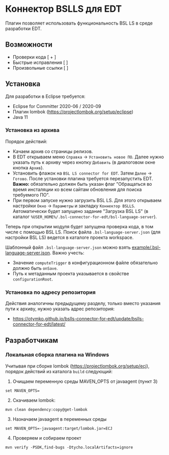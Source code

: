 # Коннектор BSLLS для EDT

Плагин позволяет использовать функциональность BSL LS в среде разработки EDT.

## Возможности

* Проверки кода [ + ]
* Быстрые исправления [  ]
* Произвольные ссылки [  ]

## Установка

Для разработки в Eclipse требуется:
* Eclipse for Committer 2020-06 / 2020-09
* Плагин lombok (https://projectlombok.org/setup/eclipse)
* Java 11

### Установка из архива

Порядок действий:
* Качаем архив со страницы релизов.
* В EDT открываем меню `Справка` -> `Установить новое ПО`. Далее нужно указать путь к архиву через кнопку `Добавить` (в диалоговом окне кнопка `Архив`).
* Установить флажок на `BSL LS connector for EDT`. Затем `Далее` -> `Готово`. После установки плагина требуется перезапустить EDT.
    **Важно:** обязательно должен быть указан флаг "Обращаться во время инсталяции ко всем сайтам обновления для поиска требуемого ПО".
* При первом запуске нужно загрузить BSL LS. Для этого открываем настройки `Окно` -> `Параметры` и закладку `Коннектор BSLLS`. Автоматически будет запущено задание "Загрузка BSL LS" (в каталог `%USER_HOME%/.bsl-connector-for-edt/bsl-language-server`).

Теперь при открытии модуля будет запущена проверка кода, в том числе с помощью BSL LS. Поиск файла `.bsl-language-server.json` (для настройки BSL LS) ведется в каталоге проекта workspace.

Шаблонный файл `.bsl-language-server.json` можно взять [example/.bsl-language-server.json](/example/.bsl-language-server.json). Важно учесть:
* Значение `computeTrigger` в конфигурационном файле обязательно должно быть `onSave`.
* Путь к метаданным проекта указывается в свойстве `configurationRoot`.

### Установка по адресу репозитория

Действия аналогичны предыдущему разделу, только вместо указания пути к архиву, нужно указать адрес репозитория:

* https://otymko.github.io/bslls-connector-for-edt/update/bslls-connector-for-edt/latest/

## Разработчикам
### Локальная сборка плагина на Windows

Учитывая при сборке lombok (https://projectlombok.org/setup/ecj), порядок действий из каталога `build` следующий:

1. Очищаем переменную среды MAVEN_OPTS от javaagent (пункт 3)

```
set MAVEN_OPTS=
```

2. Скачиваем lombok:

```
mvn clean dependency:copy@get-lombok
```

3. Назначаем javaagent в переменных среды

```
set MAVEN_OPTS=-javaagent:target/lombok.jar=ECJ
```

4. Проверяем и собираем проект

```
mvn verify -PSDK,find-bugs -Dtycho.localArtifacts=ignore
```